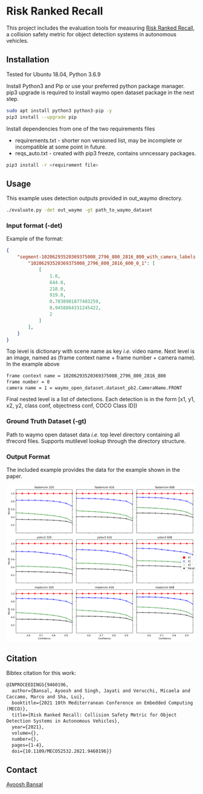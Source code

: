 # Risk Ranked Recall
This project includes the evaluation tools for measuring [Risk Ranked Recall](https://arxiv.org/pdf/2106.04146.pdf), a collision safety metric for object detection systems in autonomous vehicles.


## Installation
Tested for Ubuntu 18.04, Python 3.6.9

Install Python3 and Pip or use your preferred python package manager.
pip3 upgrade is required to install waymo open dataset package in the next step.
```bash
sudo apt install python3 python3-pip -y
pip3 install --upgrade pip
```

Install dependencies from one of the two requirements files

* requirements.txt - shorter non versioned list, may be incomplete or incompatible at some point in future.
* reqs_auto.txt - created with pip3 freeze, contains unncessary packages.

```bash
pip3 install -r <requirement file>
```


## Usage
This example uses detection outputs provided in out_waymo directory.

```bash
./evaluate.py -det out_waymo -gt path_to_waymo_dataset
```

### Input format (-det)
Example of the format:

```json
{
    "segment-10206293520369375008_2796_800_2816_800_with_camera_labels.tfrecord": {
        "10206293520369375008_2796_800_2816_800_0_1": [
            [
                1.0,
                644.0,
                218.0,
                919.0,
                0.7838901877403259,
                0.9458864331245422,
                2
            ]
        ],
    }
}
```

Top level is dictionary with scene name as key *i.e.* video name.
Next level is an image, named as (frame context name + frame number + camera name). In the example above
```
frame context name = 10206293520369375008_2796_800_2816_800
frame number = 0
camera name = 1 = waymo_open_dataset.dataset_pb2.CameraName.FRONT
```
Final nested level is a list of detections. Each detection is in the form [x1, y1, x2, y2, class conf, objectness conf, COCO Class ID])

### Ground Truth Dataset (-gt)
Path to waymo open dataset data *i.e.* top level directory containing all tfrecord files.
Supports mutilevel lookup through the directory structure.

### Output Format
The included example provides the data for the example shown in the paper.

![Output Graph](./rrr.svg)


## Citation
Bibtex citation for this work:
```
@INPROCEEDINGS{9460196,
  author={Bansal, Ayoosh and Singh, Jayati and Verucchi, Micaela and Caccamo, Marco and Sha, Lui},
  booktitle={2021 10th Mediterranean Conference on Embedded Computing (MECO)}, 
  title={Risk Ranked Recall: Collision Safety Metric for Object Detection Systems in Autonomous Vehicles}, 
  year={2021},
  volume={},
  number={},
  pages={1-4},
  doi={10.1109/MECO52532.2021.9460196}}
```

## Contact
[Ayoosh Bansal](mailto:ayooshb2@illinois.edu)

